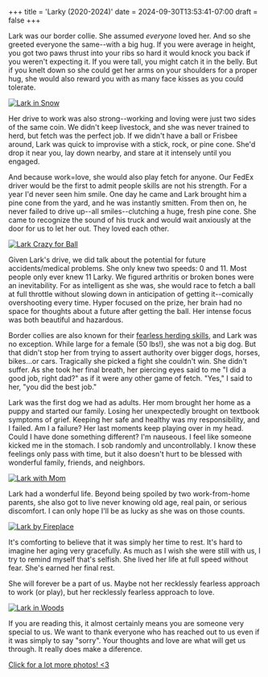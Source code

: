 +++
title = 'Larky (2020-2024)'
date = 2024-09-30T13:53:41-07:00
draft = false
+++

Lark was our border collie. She assumed _everyone_ loved her. And so she greeted everyone the same--with a big hug. If you were average in height, you got two paws thrust into your ribs so hard it would knock you back if you weren't expecting it. If you were tall, you might catch it in the belly. But if you knelt down so she could get her arms on your shoulders for a proper hug, she would also reward you with as many face kisses as you could tolerate.

[![Lark in Snow](IMG_3704.jpg)](https://lark.bens.haus)

Her drive to work was also strong--working and loving were just two sides of the same coin. We didn't keep livestock, and she was never trained to herd, but fetch was the perfect job. If we didn't have a ball or Frisbee around, Lark was quick to improvise with a stick, rock, or pine cone. She'd drop it near you, lay down nearby, and stare at it intensely until you engaged.

And because work=love, she would also play fetch for anyone. Our FedEx driver would be the first to admit people skills are not his strength. For a year I'd never seen him smile. One day he came and Lark brought him a pine cone from the yard, and he was instantly smitten. From then on, he never failed to drive up--all smiles--clutching a huge, fresh pine cone. She came to recognize the sound of his truck and would wait anxiously at the door for us to let her out. They loved each other.

[![Lark Crazy for Ball](PXL_20231105.jpg)](https://lark.bens.haus)

Given Lark's drive, we did talk about the potential for future accidents/medical problems. She only knew two speeds: 0 and 11. Most people only ever knew 11 Larky. We figured arthritis or broken bones were an inevitability. For as intelligent as she was, she would race to fetch a ball at full throttle without slowing down in anticipation of getting it--comically overshooting every time. Hyper focused on the prize, her brain had no space for thoughts about a future after getting the ball. Her intense focus was both beautiful and hazardous.

Border collies are also known for their [fearless herding skills](https://youtube.com/shorts/-bb-56PvN2A?si=Z6_VhJStawJWY3vz), and Lark was no exception. While large for a female (50 lbs!), she was not a big dog. But that didn't stop her from trying to assert authority over bigger dogs, horses, bikes...or cars. Tragically she picked a fight she couldn't win. She didn't suffer. As she took her final breath, her piercing eyes said to me "I did a good job, right dad?" as if it were any other game of fetch. "Yes," I said to her, "you did the best job."

Lark was the first dog we had as adults. Her mom brought her home as a puppy and started our family. Losing her unexpectedly brought on textbook symptoms of grief. Keeping her safe and healthy was my responsibility, and I failed. Am I a failure? Her last moments keep playing over in my head. Could I have done something different? I'm nauseous. I feel like someone kicked me in the stomach. I sob randomly and uncontrollably. I know these feelings only pass with time, but it also doesn't hurt to be blessed with wonderful family, friends, and neighbors.

[![Lark with Mom](PXL_20230917.jpg)](https://lark.bens.haus)

Lark had a wonderful life. Beyond being spoiled by two work-from-home parents, she also got to live never knowing old age, real pain, or serious discomfort. I can only hope I'll be as lucky as she was on those counts.

[![Lark by Fireplace](PXL_20231018.jpg)](https://lark.bens.haus)

It's comforting to believe that it was simply her time to rest. It's hard to imagine her aging very gracefully. As much as I wish she were still with us, I try to remind myself that's selfish. She lived her life at full speed without fear. She's earned her final rest.

She will forever be a part of us. Maybe not her recklessly fearless approach to work (or play), but her recklessly fearless approach to love.

[![Lark in Woods](PXL_20231012.jpg)](https://lark.bens.haus)

If you are reading this, it almost certainly means you are someone very special to us. We want to thank everyone who has reached out to us even if it was simply to say "sorry". Your thoughts and love are what will get us through. It really does make a diference.

[Click for a lot more photos! <3](https://lark.bens.haus)
